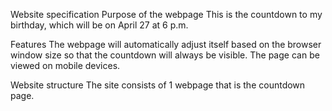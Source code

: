 Website specification
Purpose of the webpage
This is the countdown to my birthday, which will be on April 27 at 6 p.m.

Features
The webpage will automatically adjust itself based on the browser window size so that the countdown will always be visible. The page can be viewed on mobile devices.

Website structure
The site consists of 1 webpage that is the countdown page.
